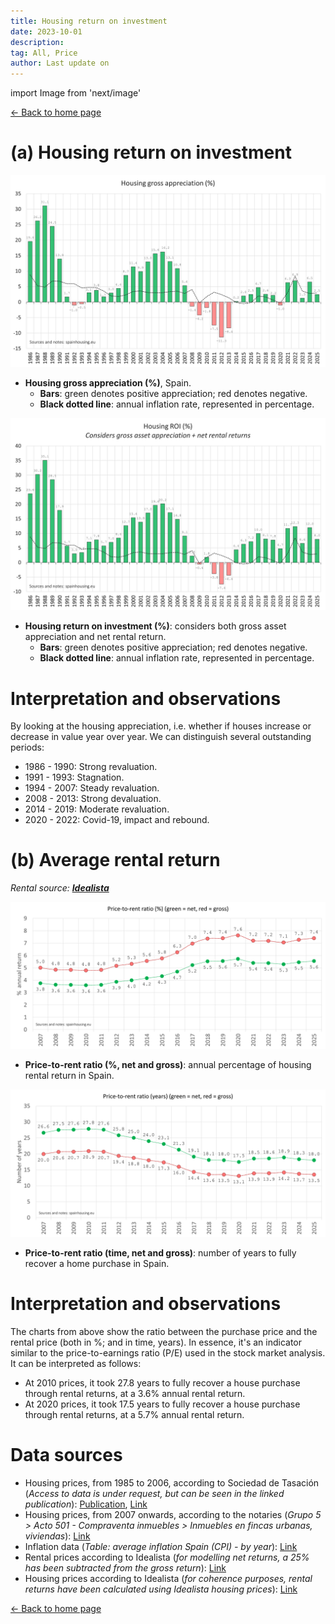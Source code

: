 ```yaml
---
title: Housing return on investment
date: 2023-10-01
description:
tag: All, Price
author: Last update on
---
```


import Image from 'next/image'

<div class="meta-line"><a class="meta-back" href="/">← Back to home page</a></div>

# (a) Housing return on investment

[![Rentabilidad de la vivienda](/images/roigross.png)](/images/roigross.png)

- **Housing gross appreciation (%)**, Spain.
  - **Bars**: green denotes positive appreciation; red denotes negative.
  - **Black dotted line**: annual inflation rate, represented in percentage.

[![Housing ROI](/images/roinet.png)](/images/roinet.png)

- **Housing return on investment (%)**: considers both gross asset appreciation and net rental return.
  - **Bars**: green denotes positive appreciation; red denotes negative.
  - **Black dotted line**: annual inflation rate, represented in percentage.

# Interpretation and observations

By looking at the housing appreciation, i.e. whether if houses increase or decrease in value year over year. We can distinguish several outstanding periods:

- 1986 - 1990: Strong revaluation.
- 1991 - 1993: Stagnation.
- 1994 - 2007: Steady revaluation.
- 2008 - 2013: Strong devaluation.
- 2014 - 2019: Moderate revaluation.
- 2020 - 2022: Covid-19, impact and rebound.

# (b) Average rental return

_Rental source: [**Idealista**](https://www.idealista.com/sala-de-prensa/informes-precio-vivienda/alquiler/)_

[![Rentabilidad alquiler](/images/rentratio.png)](/images/rentratio.png)

- **Price-to-rent ratio (%, net and gross)**: annual percentage of housing rental return in Spain.

[![Rentabilidad alquiler](/images/renttime.png)](/images/renttime.png)

- **Price-to-rent ratio (time, net and gross)**: number of years to fully recover a home purchase in Spain.

# Interpretation and observations

The charts from above show the ratio between the purchase price and the rental price (both in %; and in time, years). In essence, it's an indicator similar to the price-to-earnings ratio (P/E) used in the stock market analysis. It can be interpreted as follows:

- At 2010 prices, it took 27.8 years to fully recover a house purchase through rental returns, at a 3.6% annual rental return.
- At 2020 prices, it took 17.5 years to fully recover a house purchase through rental returns, at a 5.7% annual rental return.

# Data sources

- Housing prices, from 1985 to 2006, according to Sociedad de Tasación (_Access to data is under request, but can be seen in the linked publication_): [Publication](https://www.st-tasacion.es/ext/pdf/estudios/sep19/2-Evolucion_de_Precios_de_Vivienda.pdf), [Link](https://www.st-tasacion.es/informe-de-tendencias-digital/)
- Housing prices, from 2007 onwards, according to the notaries (_Grupo 5 > Acto 501 - Compraventa inmuebles > Inmuebles en fincas urbanas, viviendas_): [Link](http://www.notariado.org/liferay/web/cien/estadisticas-al-completo)
- Inflation data (_Table: average inflation Spain (CPI) - by year_): [Link](https://www.inflation.eu/en/inflation-rates/spain/historic-inflation/cpi-inflation-spain.aspx)
- Rental prices according to Idealista (_for modelling net returns, a 25% has been subtracted from the gross return_): [Link](https://www.idealista.com/sala-de-prensa/informes-precio-vivienda/alquiler/)
- Housing prices according to Idealista (_for coherence purposes, rental returns have been calculated using Idealista housing prices_): [Link](https://www.idealista.com/sala)

<div class="meta-line"><a class="meta-back" href="/">← Back to home page</a></div>
